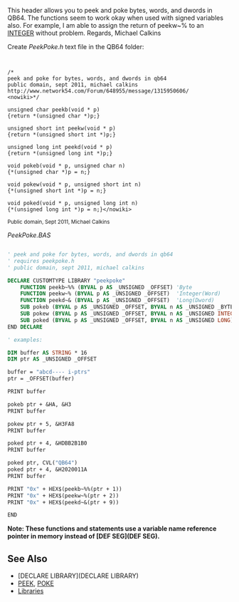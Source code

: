 This header allows you to peek and poke bytes, words, and dwords in QB64. The functions seem to work okay when used with signed variables also. For example, I am able to assign the return of peekw~% to an [INTEGER](INTEGER) without problem. Regards, Michael Calkins


Create *PeekPoke.h* text file in the QB64 folder:

```text


/*
peek and poke for bytes, words, and dwords in qb64
public domain, sept 2011, michael calkins
http://www.network54.com/Forum/648955/message/1315950606/
<nowiki>*/

unsigned char peekb(void * p)
{return *(unsigned char *)p;}

unsigned short int peekw(void * p)
{return *(unsigned short int *)p;}

unsigned long int peekd(void * p)
{return *(unsigned long int *)p;}

void pokeb(void * p, unsigned char n)
{*(unsigned char *)p = n;}

void pokew(void * p, unsigned short int n)
{*(unsigned short int *)p = n;}

void poked(void * p, unsigned long int n)
{*(unsigned long int *)p = n;}</nowiki>

```

<sub>Public domain, Sept 2011, Michael Calkins</sub>

*PeekPoke.BAS*

```vb

' peek and poke for bytes, words, and dwords in qb64
' requires peekpoke.h
' public domain, sept 2011, michael calkins

DECLARE CUSTOMTYPE LIBRARY "peekpoke"
    FUNCTION peekb~%% (BYVAL p AS _UNSIGNED _OFFSET) 'Byte
    FUNCTION peekw~% (BYVAL p AS _UNSIGNED _OFFSET)  'Integer(Word)
    FUNCTION peekd~& (BYVAL p AS _UNSIGNED _OFFSET)  'Long(Dword)
    SUB pokeb (BYVAL p AS _UNSIGNED _OFFSET, BYVAL n AS _UNSIGNED _BYTE) 
    SUB pokew (BYVAL p AS _UNSIGNED _OFFSET, BYVAL n AS _UNSIGNED INTEGER)
    SUB poked (BYVAL p AS _UNSIGNED _OFFSET, BYVAL n AS _UNSIGNED LONG)
END DECLARE

' examples:

DIM buffer AS STRING * 16
DIM ptr AS _UNSIGNED _OFFSET

buffer = "abcd---- i-ptrs"
ptr = _OFFSET(buffer)

PRINT buffer

pokeb ptr + &HA, &H3
PRINT buffer

pokew ptr + 5, &H3FA8
PRINT buffer

poked ptr + 4, &HDBB2B1B0
PRINT buffer

poked ptr, CVL("QB64")
poked ptr + 4, &H2020011A
PRINT buffer

PRINT "0x" + HEX$(peekb~%%(ptr + 1))
PRINT "0x" + HEX$(peekw~%(ptr + 2))
PRINT "0x" + HEX$(peekd~&(ptr + 9))

END 

```
**Note: These functions and statements use a variable name reference pointer in memory instead of [DEF SEG](DEF SEG).**


## See Also

* [DECLARE LIBRARY](DECLARE LIBRARY)
* [PEEK](PEEK), [POKE](POKE)
* [Libraries](Libraries)




